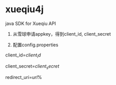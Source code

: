xueqiu4j
========

java SDK for Xueqiu API

1. 从雪球申请appkey，得到client_id, client_secret

2. 配置config.properties

client_id=$client_id$

client_secret=$client_secret$

redirect_uri=$url$%
